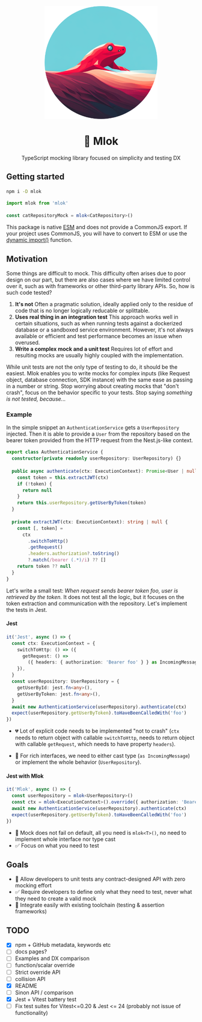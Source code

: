 <div align="center">
<img src="https://raw.githubusercontent.com/smolijar/mlok/master/assets/logo.png" width="300" />

# 🦎 Mlok

TypeScript mocking library focused on simplicity and testing DX

</div>

## Getting started

```sh
npm i -D mlok
```

```ts
import mlok from 'mlok'

const catRepositoryMock = mlok<CatRepository>()
```

This package is native [ESM](https://developer.mozilla.org/en-US/docs/Web/JavaScript/Guide/Modules) and does not provide a CommonJS export. If your project uses CommonJS, you will have to convert to ESM or use the [dynamic import()](https://v8.dev/features/dynamic-import) function.

## Motivation

Some things are difficult to mock. This difficulty often arises due to poor design on our part, but there are also cases where we have limited control over it, such as with frameworks or other third-party library APIs. So, how is such code tested?

1. **It's not** Often a pragmatic solution, ideally applied only to the residue of code that is no longer logically reducable or splittable.
2. **Uses real thing in an integration test** This approach works well in certain situations, such as when running tests against a dockerized database or a sandboxed service environment. However, it's not always available or efficient and test performance becomes an issue when overused.
3. **Write a complex mock and a unit test** Requires lot of effort and resulting mocks are usually highly coupled with the implementation.

While unit tests are not the only type of testing to do, it should be the easiest. Mlok enables you to write mocks for complex inputs (like Request object, database connection, SDK instance) with the same ease as passing in a number or string. Stop worrying about creating mocks that "don't crash", focus on the behavior specific to your tests. Stop saying _something is not tested, because..._

### Example

In the simple snippet an `AuthenticationService` gets a `UserRepository` injected. Then it is able to provide a `User` from the repository based on the bearer token provided from the HTTP request from the Nest.js-like context.

```ts
export class AuthenticationService {
  constructor(private readonly userRepository: UserRepository) {}

  public async authenticate(ctx: ExecutionContext): Promise<User | null> {
    const token = this.extractJWT(ctx)
    if (!token) {
      return null
    }
    return this.userRepository.getUserByToken(token)
  }

  private extractJWT(ctx: ExecutionContext): string | null {
    const [, token] =
      ctx
        .switchToHttp()
        .getRequest()
        .headers.authorization?.toString()
        ?.match(/bearer (.*)/i) ?? []
    return token ?? null
  }
}
```

Let's write a small test: _When request sends bearer token foo, user is retrieved by the token._ It does not test all the logic, but it focuses on the token extraction and communication with the repository. Let's implement the tests in Jest.

#### Jest

```ts
it('Jest', async () => {
  const ctx: ExecutionContext = {
    switchToHttp: () => ({
      getRequest: () =>
        ({ headers: { authorization: 'Bearer foo' } } as IncomingMessage),
    }),
  }
  const userRepository: UserRepository = {
    getUserById: jest.fn<any>(),
    getUserByToken: jest.fn<any>(),
  }
  await new AuthenticationService(userRepository).authenticate(ctx)
  expect(userRepository.getUserByToken).toHaveBeenCalledWith('foo')
})
```

- 💔 Lot of explicit code needs to be implemented "not to crash" (`ctx` needs to return object with callable `switchToHttp`, needs to return object with callable `getRequest`, which needs to have property `headers`).

- 🙈 For rich interfaces, we need to either cast type (`as IncomingMessage`) or implement the whole behavior (`UserRepository`).

#### Jest with Mlok

```ts
it('Mlok', async () => {
  const userRepository = mlok<UserRepository>()
  const ctx = mlok<ExecutionContext>().override({ authorization: 'Bearer foo' })
  await new AuthenticationService(userRepository).authenticate(ctx)
  expect(userRepository.getUserByToken).toHaveBeenCalledWith('foo')
})
```

- 💚 Mock does not fail on default, all you need is `mlok<T>()`, no need to implement whole interface nor type cast
- ✅ Focus on what you need to test

## Goals

- 💪 Allow developers to unit tests any contract-designed API with zero mocking effort
- ✅ Require developers to define only what they need to test, never what they need to create a valid mock
- 🔁 Integrate easily with existing toolchain (testing & assertion frameworks)

## TODO

- [x] npm + GitHub metadata, keywords etc
- [ ] docs pages?
- [ ] Examples and DX comparison
- [ ] function/scalar override
- [ ] Strict override API
- [ ] collision API
- [x] README
- [ ] Sinon API / comparison
- [x] Jest + Vitest battery test
- [ ] Fix test suites for Vitest<=0.20 & Jest <= 24 (probably not issue of functionality)
